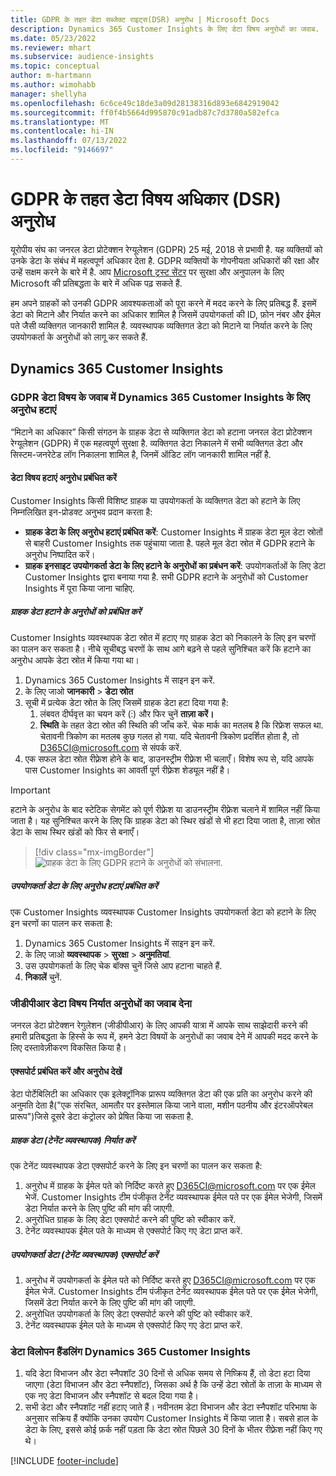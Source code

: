 ```yaml
---
title: GDPR के तहत डेटा सब्जेक्ट राइट्स(DSR) अनुरोध | Microsoft Docs
description: Dynamics 365 Customer Insights के लिए डेटा विषय अनुरोधों का जवाब.
ms.date: 05/23/2022
ms.reviewer: mhart
ms.subservice: audience-insights
ms.topic: conceptual
author: m-hartmann
ms.author: wimohabb
manager: shellyha
ms.openlocfilehash: 6c6ce49c18de3a09d28138316d893e6842919042
ms.sourcegitcommit: ff0f4b5664d995870c91adb87c7d3780a582efca
ms.translationtype: MT
ms.contentlocale: hi-IN
ms.lasthandoff: 07/13/2022
ms.locfileid: "9146697"
---
```

# <a name="data-subject-rights-dsr-requests-under-gdpr"></a>GDPR के तहत डेटा विषय अधिकार (DSR) अनुरोध

यूरोपीय संघ का जनरल डेटा प्रोटेक्शन रेग्यूलेशन (GDPR) 25 मई, 2018 से प्रभावी है. यह व्यक्तियों को उनके डेटा के संबंध में महत्वपूर्ण अधिकार देता है. GDPR व्यक्तियों के गोपनीयता अधिकारों की रक्षा और उन्हें सक्षम करने के बारे में है. आप [Microsoft ट्रस्ट सेंटर](https://www.microsoft.com/trust-center) पर सुरक्षा और अनुपालन के लिए Microsoft की प्रतिबद्धता के बारे में अधिक पढ़ सकते हैं.

हम अपने ग्राहकों को उनकी GDPR आवश्यकताओं को पूरा करने में मदद करने के लिए प्रतिबद्ध हैं. इसमें डेटा को मिटाने और निर्यात करने का अधिकार शामिल है जिसमें उपयोगकर्ता की ID, फ़ोन नंबर और ईमेल पते जैसी व्यक्तिगत जानकारी शामिल है. व्यवस्थापक व्यक्तिगत डेटा को मिटाने या निर्यात करने के लिए उपयोगकर्ता के अनुरोधों को लागू कर सकते हैं.

## <a name="dynamics-365-customer-insights"></a>Dynamics 365 Customer Insights

### <a name="responding-to-gdpr-data-subject-delete-requests-for-dynamics-365-customer-insights"></a>GDPR डेटा विषय के जवाब में Dynamics 365 Customer Insights के लिए अनुरोध हटाएं

“मिटाने का अधिकार” किसी संगठन के ग्राहक डेटा से व्यक्तिगत डेटा को हटाना जनरल डेटा प्रोटेक्शन रेग्यूलेशन (GDPR) में एक महत्वपूर्ण सुरक्षा है. व्यक्तिगत डेटा निकालने में सभी व्यक्तिगत डेटा और सिस्टम-जनरेटेड लॉग निकालना शामिल है, जिनमें ऑडिट लॉग जानकारी शामिल नहीं है.

#### <a name="manage-data-subject-delete-requests"></a>डेटा विषय हटाएं अनुरोध प्रबंधित करें

Customer Insights किसी विशिष्ट ग्राहक या उपयोगकर्ता के व्यक्तिगत डेटा को हटाने के लिए निम्नलिखित इन-प्रोडक्ट अनुभव प्रदान करता है:

- **ग्राहक डेटा के लिए अनुरोध हटाएं प्रबंधित करें**: Customer Insights में ग्राहक डेटा मूल डेटा स्रोतों से बाहरी Customer Insights तक पहुंचाया जाता है. पहले मूल डेटा स्रोत में GDPR हटाने के अनुरोध निष्पादित करें।
- **ग्राहक इनसाइट उपयोगकर्ता डेटा के लिए हटाने के अनुरोधों का प्रबंधन करें**: उपयोगकर्ताओं के लिए डेटा Customer Insights द्वारा बनाया गया है. सभी GDPR हटाने के अनुरोधों को Customer Insights में पूरा किया जाना चाहिए.

##### <a name="manage-requests-to-delete-customer-data"></a>ग्राहक डेटा हटाने के अनुरोधों को प्रबंधित करें

Customer Insights व्यवस्थापक डेटा स्रोत में हटाए गए ग्राहक डेटा को निकालने के लिए इन चरणों का पालन कर सकता है। नीचे सूचीबद्ध चरणों के साथ आगे बढ़ने से पहले सुनिश्चित करें कि हटाने का अनुरोध आपके डेटा स्रोत में किया गया था। 

1. Dynamics 365 Customer Insights में साइन इन करें.
1. के लिए जाओ **जानकारी** > **डेटा स्रोत**
1. सूची में प्रत्येक डेटा स्रोत के लिए जिसमें ग्राहक डेटा हटा दिया गया है:
   1. लंबवत दीर्घवृत्त का चयन करें (&vellip;) और फिर चुनें **ताज़ा करें।**
   1. **स्थिति** के तहत डेटा स्रोत की स्थिति की जाँच करें. चेक मार्क का मतलब है कि रिफ्रेश सफल था. चेतावनी त्रिकोण का मतलब कुछ गलत हो गया. यदि चेतावनी त्रिकोण प्रदर्शित होता है, तो D365CI@microsoft.com से संपर्क करें.
1. एक सफल डेटा स्रोत रीफ़्रेश होने के बाद, डाउनस्ट्रीम रीफ़्रेश भी चलाएँ। विशेष रूप से, यदि आपके पास Customer Insights का आवर्ती पूर्ण रीफ़्रेश शेड्यूल नहीं है। 

> [!IMPORTANT]
> हटाने के अनुरोध के बाद स्टेटिक सेगमेंट को पूर्ण रीफ़्रेश या डाउनस्ट्रीम रीफ़्रेश चलाने में शामिल नहीं किया जाता है। यह सुनिश्चित करने के लिए कि ग्राहक डेटा को स्थिर खंडों से भी हटा दिया जाता है, ताज़ा स्रोत डेटा के साथ स्थिर खंडों को फिर से बनाएँ।

> [!div class="mx-imgBorder"]
> ![ग्राहक डेटा के लिए GDPR हटाने के अनुरोधों को संभालना.](media/gdpr-data-sources.png "ग्राहक डेटा के लिए GDPR हटाने के अनुरोधों को संभालना")

##### <a name="manage-delete-requests-for-user-data"></a>उपयोगकर्ता डेटा के लिए अनुरोध हटाएं प्रबंधित करें

एक Customer Insights व्यवस्थापक Customer Insights उपयोगकर्ता डेटा को हटाने के लिए इन चरणों का पालन कर सकता है:

1. Dynamics 365 Customer Insights में साइन इन करें.
2. के लिए जाओ **व्यवस्थापक** > **सुरक्षा** > **अनुमतियां**.
3. उस उपयोगकर्ता के लिए चेक बॉक्स चुनें जिसे आप हटाना चाहते हैं.
4. **निकालें** चुनें.

### <a name="responding-to-gdpr-data-subject-export-requests"></a>जीडीपीआर डेटा विषय निर्यात अनुरोधों का जवाब देना

जनरल डेटा प्रोटेक्शन रेगुलेशन (जीडीपीआर) के लिए आपकी यात्रा में आपके साथ साझेदारी करने की हमारी प्रतिबद्धता के हिस्से के रूप में, हमने डेटा विषयों के अनुरोधों का जवाब देने में आपकी मदद करने के लिए दस्तावेज़ीकरण विकसित किया है।

#### <a name="manage-export-and-view-requests"></a>एक्सपोर्ट प्रबंधित करें और अनुरोध देखें

डेटा पोर्टेबिलिटी का अधिकार एक इलेक्ट्रॉनिक प्रारूप व्यक्तिगत डेटा की एक प्रति का अनुरोध करने की अनुमति देता है("एक संरचित, आमतौर पर इस्तेमाल किया जाने वाला, मशीन पठनीय और इंटरऑपरेबल प्रारूप")जिसे दूसरे डेटा कंट्रोलर को प्रेषित किया जा सकता है.

##### <a name="export-customer-data-tenant-admin"></a>ग्राहक डेटा (टेनेंट व्यवस्थापक) निर्यात करें

एक टेनेंट व्यवस्थापक डेटा एक्सपोर्ट करने के लिए इन चरणों का पालन कर सकता है:

1. अनुरोध में ग्राहक के ईमेल पते को निर्दिष्ट करते हुए D365CI@microsoft.com पर एक ईमेल भेजें. Customer Insights टीम पंजीकृत टेनेंट व्यवस्थापक ईमेल पते पर एक ईमेल भेजेगी, जिसमें डेटा निर्यात करने के लिए पुष्टि की मांग की जाएगी.
2. अनुरोधित ग्राहक के लिए डेटा एक्सपोर्ट करने की पुष्टि को स्वीकार करें.
3. टेनेंट व्यवस्थापक ईमेल पते के माध्यम से एक्सपोर्ट किए गए डेटा प्राप्त करें.

##### <a name="export-user-data-tenant-admin"></a>उपयोगकर्ता डेटा (टेनेंट व्यवस्थापक) एक्सपोर्ट करें

1. अनुरोध में उपयोगकर्ता के ईमेल पते को निर्दिष्ट करते हुए D365CI@microsoft.com पर एक ईमेल भेजें. Customer Insights टीम पंजीकृत टेनेंट व्यवस्थापक ईमेल पते पर एक ईमेल भेजेगी, जिसमें डेटा निर्यात करने के लिए पुष्टि की मांग की जाएगी.
2. अनुरोधित उपयोगकर्ता के लिए डेटा एक्सपोर्ट करने की पुष्टि को स्वीकार करें.
3. टेनेंट व्यवस्थापक ईमेल पते के माध्यम से एक्सपोर्ट किए गए डेटा प्राप्त करें.

### <a name="data-deletion-handling-in-dynamics-365-customer-insights"></a>डेटा विलोपन हैंडलिंग Dynamics 365 Customer Insights

1. यदि डेटा विभाजन और डेटा स्नैपशॉट 30 दिनों से अधिक समय से निष्क्रिय हैं, तो डेटा हटा दिया जाएगा (डेटा विभाजन और डेटा स्नैपशॉट), जिसका अर्थ है कि उन्हें डेटा स्रोतों के ताज़ा के माध्यम से एक नए डेटा विभाजन और स्नैपशॉट से बदल दिया गया है।
2. सभी डेटा और स्नैपशॉट नहीं हटाए जाते हैं। नवीनतम डेटा विभाजन और डेटा स्नैपशॉट परिभाषा के अनुसार सक्रिय हैं क्योंकि उनका उपयोग Customer Insights में किया जाता है। सबसे हाल के डेटा के लिए, इससे कोई फ़र्क नहीं पड़ता कि डेटा स्रोत पिछले 30 दिनों के भीतर रीफ़्रेश नहीं किए गए थे।

[!INCLUDE [footer-include](includes/footer-banner.md)]
